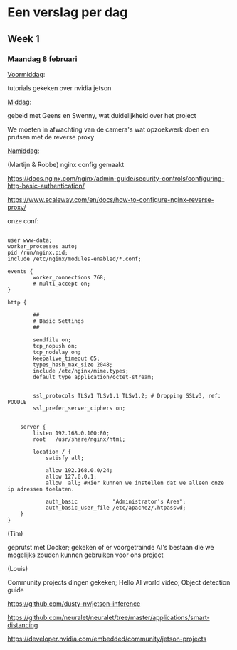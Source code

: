 # Een verslag per dag



## Week 1

### Maandag 8 februari

<u>Voormiddag</u>: 

tutorials gekeken over nvidia jetson



<u>Middag</u>: 

gebeld met Geens en Swenny, wat duidelijkheid over het project

We moeten in afwachting van de camera's wat opzoekwerk doen en prutsen met de reverse proxy



<u>Namiddag</u>: 

(Martijn & Robbe) nginx config gemaakt

https://docs.nginx.com/nginx/admin-guide/security-controls/configuring-http-basic-authentication/

https://www.scaleway.com/en/docs/how-to-configure-nginx-reverse-proxy/



onze conf:

```nginx

user www-data;
worker_processes auto;
pid /run/nginx.pid;
include /etc/nginx/modules-enabled/*.conf;

events {
        worker_connections 768;
        # multi_accept on;
}

http {

        ##
        # Basic Settings
        ##

        sendfile on;
        tcp_nopush on;
        tcp_nodelay on;
        keepalive_timeout 65;
        types_hash_max_size 2048;
        include /etc/nginx/mime.types;
        default_type application/octet-stream;


        ssl_protocols TLSv1 TLSv1.1 TLSv1.2; # Dropping SSLv3, ref: POODLE
        ssl_prefer_server_ciphers on;


    server { 
        listen 192.168.0.100:80; 
        root   /usr/share/nginx/html; 
 
        location / { 
            satisfy all; 
 
            allow 192.168.0.0/24;
            allow 127.0.0.1;
            allow  all; #Hier kunnen we instellen dat we alleen onze ip adressen toelaten.

            auth_basic           "Administrator’s Area";
            auth_basic_user_file /etc/apache2/.htpasswd;
    }
}
```



(Tim)

geprutst met Docker; gekeken of er voorgetrainde AI's bestaan die we mogelijks zouden kunnen gebruiken voor ons project

(Louis)

Community projects dingen gekeken; Hello AI world video; Object detection guide

https://github.com/dusty-nv/jetson-inference

https://github.com/neuralet/neuralet/tree/master/applications/smart-distancing

https://developer.nvidia.com/embedded/community/jetson-projects